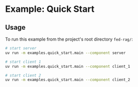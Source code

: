 # Example: Quick Start

## Usage

To run this example from the project's root directory `fed-rag/`:

```sh
# start server
uv run -m examples.quick_start.main --component server

# start client 1
uv run -m examples.quick_start.main --component client_1

# start client 2
uv run -m examples.quick_start.main --component client_2
```
